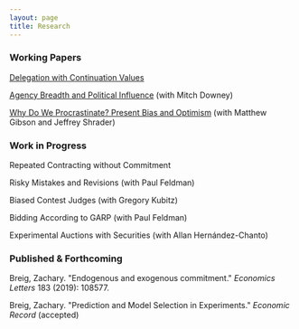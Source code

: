 ```yaml
---
layout: page
title: Research
---
```





### Working Papers

[Delegation with Continuation Values](https://zacharybreig.github.io/papers/DCV.pdf)

[Agency Breadth and Political Influence](https://zacharybreig.github.io/papers/AgencyBreadth.pdf) (with Mitch Downey)

[Why Do We Procrastinate? Present Bias and Optimism](https://zacharybreig.github.io/papers/present_bias_and_optimism.pdf) (with Matthew Gibson and Jeffrey Shrader)

### Work in Progress

Repeated Contracting without Commitment

Risky Mistakes and Revisions (with Paul Feldman)

Biased Contest Judges (with Gregory Kubitz)

Bidding According to GARP (with Paul Feldman)

Experimental Auctions with Securities (with Allan Hernández-Chanto)

### Published & Forthcoming

Breig, Zachary. "Endogenous and exogenous commitment." _Economics Letters_ 183 (2019): 108577.

Breig, Zachary. "Prediction and Model Selection in Experiments." _Economic Record_ (accepted)
